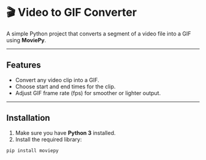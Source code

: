 # 🎬 Video to GIF Converter

A simple Python project that converts a segment of a video file into a GIF using **MoviePy**.

---

## Features

- Convert any video clip into a GIF.
- Choose start and end times for the clip.
- Adjust GIF frame rate (fps) for smoother or lighter output.

---

## Installation

1. Make sure you have **Python 3** installed.
2. Install the required library:

```bash
pip install moviepy
